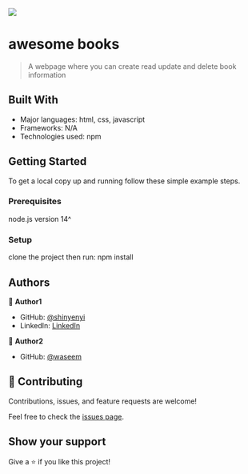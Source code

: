
![](https://img.shields.io/badge/Microverse-blueviolet)

# awesome books

> A webpage where you can create read update and delete book information


## Built With

- Major languages: html, css, javascript
- Frameworks: N/A
- Technologies used: npm


## Getting Started


To get a local copy up and running follow these simple example steps.

### Prerequisites
node.js version 14^

### Setup
clone the project then run: npm install



## Authors

👤 **Author1**

- GitHub: [@shinyenyi](https://github.com/shinyenyi)
- LinkedIn: [LinkedIn](https://www.linkedin.com/in/miguel-shinyenyi/)

👤 **Author2**

- GitHub: [@waseem](https://github.com/waseemqureshi2020)

## 🤝 Contributing

Contributions, issues, and feature requests are welcome!

Feel free to check the [issues page](../../issues/).

## Show your support

Give a ⭐️ if you like this project!
